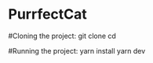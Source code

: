 
# PurrfectCat

#Cloning the project:
git clone <repository-url>
cd <repository-name>

#Running the project:
yarn install
yarn dev
